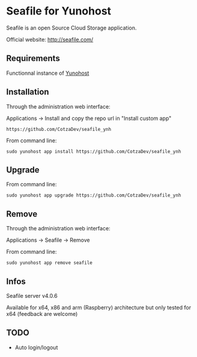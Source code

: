 Seafile for Yunohost
============

Seafile is an open Source Cloud Storage application.

Official website: <http://seafile.com/>

Requirements
------------

Functionnal instance of [Yunohost](https://yunohost.org/#/)

Installation
------------

Through the administration web interface:

Applications -> Install and copy the repo url in "Install custom app"

`https://github.com/CotzaDev/seafile_ynh`

From command line:

`sudo yunohost app install https://github.com/CotzaDev/seafile_ynh`

Upgrade
-------

From command line:

`sudo yunohost app upgrade https://github.com/CotzaDev/seafile_ynh`

Remove
------

Through the administration web interface:

Applications -> Seafile -> Remove

From command line:

`sudo yunohost app remove seafile`

Infos
-----

Seafile server v4.0.6

Available for x64, x86 and arm (Raspberry) architecture but only tested for x64 (feedback are welcome)

TODO
-----

 - Auto login/logout
